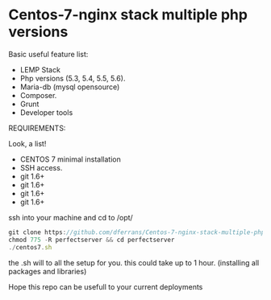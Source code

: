 # Centos-7-nginx stack multiple php versions 

Basic useful feature list:

 * LEMP Stack
 * Php versions (5.3, 5.4, 5.5, 5.6).
 * Maria-db (mysql opensource)
 * Composer.
 * Grunt
 * Developer tools



REQUIREMENTS:

Look, a list!

 * CENTOS 7 minimal installation
 * SSH access.
 * git 1.6+
 * git 1.6+
 * git 1.6+
 * git 1.6+

ssh into your machine and cd to /opt/

```javascript
git clone https://github.com/dferrans/Centos-7-nginx-stack-multiple-php.git perfectserver
chmod 775 -R perfectserver && cd perfectserver
./centos7.sh

```
the .sh will to all the setup for you. this could take up to 1 hour. (installing all packages and libraries)

Hope this repo can  be usefull to your current deployments

